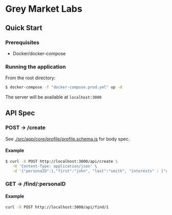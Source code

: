 # Grey Market Labs

## Quick Start

### Prerequisites 

- Docker/docker-compose 

### Running the application

From the root directory:

```bash
$ docker-compose -f "docker-compose.prod.yml" up -d 
```

The server will be available at `localhost:3000`

## API Spec

### POST -> /create

See [./src/app/core/profile/profile.schema.js](./src/app/core/profile/profile.schema.js) for body spec.

#### Example

```bash
$ curl -X POST http://localhost:3000/api/create \
   -H 'Content-Type: application/json' \
   -d '{"personaID":1,"first":"john", "last":"smith", "interests" : ["golf"], "location" : {"latitude" : 39.7456, "longitude" : -97.0892} }'

```

### GET -> /find/:personaID

#### Example

```bash
curl -X POST http://localhost:3000/api/find/1
```
